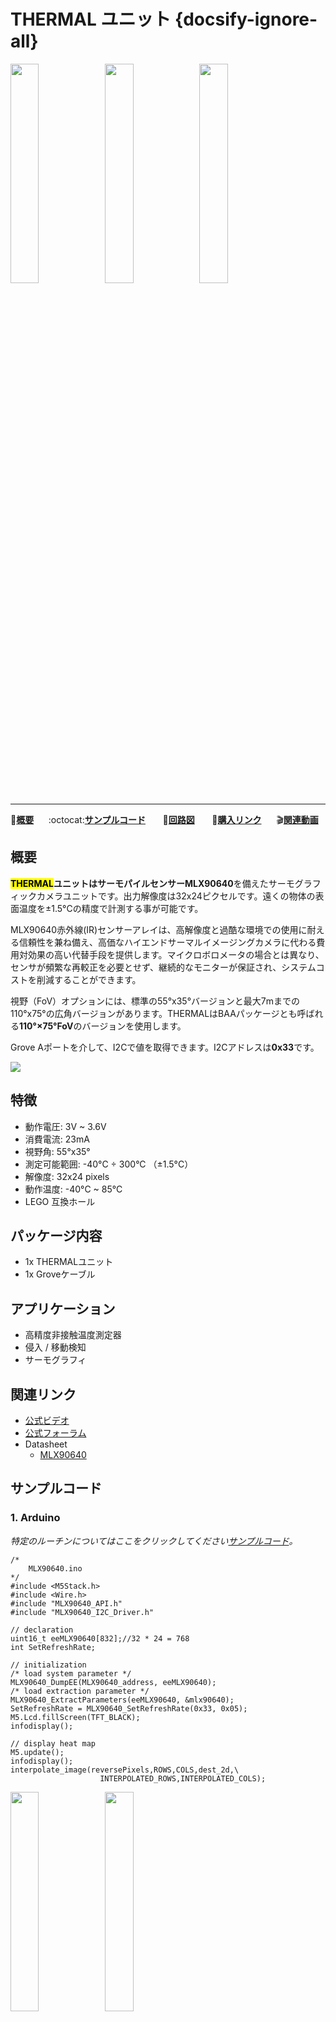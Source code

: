 # THERMAL ユニット {docsify-ignore-all}

<img src="assets/img/product_pics/unit/M5GO_Unit_thermal.png" width="30%" height="30%"><img src="assets/img/product_pics/unit/unit_thermal_grove_a.png" width="30%" height="30%"><img src="assets/img/product_pics/unit/M5GO_Unit_thermal_02.png" width="30%" height="30%">

***

:memo:**[概要](#概要)**&nbsp;&nbsp;&nbsp;&nbsp;&nbsp;&nbsp;:octocat:**[サンプルコード](#サンプルコード)**&nbsp;&nbsp;&nbsp;&nbsp;&nbsp;&nbsp; :electric_plug:**[回路図](#回路図)** &nbsp;&nbsp;&nbsp;&nbsp;&nbsp;&nbsp;🛒**[購入リンク](https://www.aliexpress.com/item/M5Stack-Official-New-Thermal-Camera-MLX90640-with-GROVE-I2C-Compatible-M5GO-FIRE-ESP32-Kit-Mini-Development/32918177644.html)**&nbsp;&nbsp;&nbsp;&nbsp;&nbsp;&nbsp;:clapper:**[関連動画](#関連動画)**

## 概要

**<mark>THERMAL</mark>**ユニットはサーモパイルセンサー**MLX90640**を備えたサーモグラフィックカメラユニットです。出力解像度は32x24ピクセルです。遠くの物体の表面温度を±1.5°Cの精度で計測する事が可能です。

MLX90640赤外線(IR)センサーアレイは、高解像度と過酷な環境での使用に耐える信頼性を兼ね備え、高価なハイエンドサーマルイメージングカメラに代わる費用対効果の高い代替手段を提供します。マイクロボロメータの場合とは異なり、センサが頻繁な再較正を必要とせず、継続的なモニターが保証され、システムコストを削減することができます。

視野（FoV）オプションには、標準の55°x35°バージョンと最大7mまでの110°x75°の広角バージョンがあります。THERMALはBAAパッケージとも呼ばれる**110°×75°FoV**のバージョンを使用します。

Grove Aポートを介して、I2Cで値を取得できます。I2Cアドレスは**0x33**です。

<img src="assets/img/product_pics/unit/thermal/unit_thermal_05.png">

## 特徴

- 動作電圧: 3V ~ 3.6V
- 消費電流: 23mA
- 視野角: 55°x35°
- 測定可能範囲: -40°C ÷ 300°C （±1.5°C）
- 解像度: 32x24 pixels
- 動作温度: -40°C ~ 85°C
- LEGO 互換ホール

## パッケージ内容

- 1x THERMALユニット
- 1x Groveケーブル

## アプリケーション

- 高精度非接触温度測定器
- 侵入 / 移動検知
- サーモグラフィ

## 関連リンク

- [公式ビデオ](https://www.youtube.com/channel/UCozgFVglWYQXbvTmGyS739w)
- [公式フォーラム](http://forum.m5stack.com/)
- Datasheet
  - [MLX90640](https://www.melexis.com/-/media/files/documents/datasheets/mlx90640-datasheet-melexis.pdf)

## サンプルコード

### 1. Arduino

*特定のルーチンについてはここをクリックしてください[サンプルコード](https://github.com/m5stack/M5-ProductExampleCodes/tree/master/Unit/THERMAL/Arduino)。*

```arduino
/*
    MLX90640.ino
*/
#include <M5Stack.h>
#include <Wire.h>
#include "MLX90640_API.h"
#include "MLX90640_I2C_Driver.h"

// declaration
uint16_t eeMLX90640[832];//32 * 24 = 768
int SetRefreshRate;

// initialization
/* load system parameter */
MLX90640_DumpEE(MLX90640_address, eeMLX90640);
/* load extraction parameter */
MLX90640_ExtractParameters(eeMLX90640, &mlx90640);
SetRefreshRate = MLX90640_SetRefreshRate(0x33, 0x05);
M5.Lcd.fillScreen(TFT_BLACK);
infodisplay();

// display heat map
M5.update();
infodisplay();
interpolate_image(reversePixels,ROWS,COLS,dest_2d,\
                    INTERPOLATED_ROWS,INTERPOLATED_COLS);
```

<img src="assets/img/product_pics/unit/M5GO_Unit_thermal_03.png" width="30%" height="30%"><img src="assets/img/product_pics/unit/M5GO_Unit_thermal_04.png" width="30%" height="30%">

## 回路図

<img src="assets/img/product_pics/unit/thermal_sch.JPG">

### ピンマップ

<table>
 <tr><td>M5Core(GROVE A)</td><td>GPIO22</td><td>GPIO21</td><td>5V</td><td>GND</td></tr>
 <tr><td>THERMAL Unit</td><td>SCL</td><td>SDA</td><td>5V</td><td>GND</td></tr>
</table>

## 関連動画

**THERMALの作品**

<video width="500" controls>
    <source src="https://m5stack.oss-cn-shenzhen.aliyuncs.com/video/Blog/Twitch201811/Infrared%20Thermal%20Imaging.mp4" type="video/mp4">
</video>